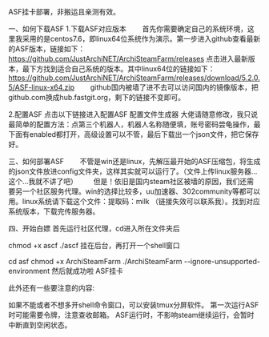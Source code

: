 ASF挂卡部署，非搬运且亲测有效。

一、如何下载ASF
1.下载ASF对应版本
　　首先你需要确定自己的系统环境，这里我采用的是centos7.6，即linux64位系统作为演示。第一步进入github查看最新的ASF版本，链接如下：
https://github.com/JustArchiNET/ArchiSteamFarm/releases
点击进入最新版本，最下方找到适合自己系统的版本。其中linux64位的链接如下：
https://github.com/JustArchiNET/ArchiSteamFarm/releases/download/5.2.0.5/ASF-linux-x64.zip
　　github国内被墙了进不去可以访问国内的镜像版本，把github.com换成hub.fastgit.org，剩下的链接不变即可。

2.配置ASF
点击以下链接进入配置ASF 配置文件生成器
大佬请随意修改，我只说最简单的配置方法：点第三个机器人，机器人名称随便填，账号密码尝龟操作，最下面有enabled都打开，高级设置可以不管，最后下载出一个json文件，把它保存好。

三、如何部署ASF
　　不管是win还是linux，先解压最开始的ASF压缩包，将生成的json文件放进config文件夹，这样其实就可以运行了。（文件上传linux服务器...这个...我就不讲了吧）
　　但是！依旧是国内steam社区被墙的原因，我们还需要另一个社区服务代理。win的选择比较多，uu加速器、302community等都可以用。linux系统请下载这个文件：提取码：milk （链接失效可以联系我）。找到对应系统版本，下载完传服务器。

四、开始白嫖
首先运行社区代理，cd进入所在文件夹后

chmod +x ascf
./ascf
挂在后台，再打开一个shell窗口

cd asf
chmod +x ArchiSteamFarm
./ArchiSteamFarm --ignore-unsupported-environment
然后就成功啦
ASF挂卡

此外还有一些要注意的内容:

如果不能或者不想多开shell命令窗口，可以安装tmux分屏软件。
第一次运行ASF时可能需要令牌，注意查收邮箱。
ASF运行时，不影响steam继续运行，会暂时中断直到空闲状态。
